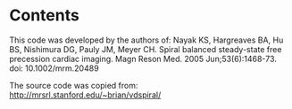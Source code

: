 # Contents
This code was developed by the authors of:
Nayak KS, Hargreaves BA, Hu BS, Nishimura DG, Pauly JM, Meyer CH.
Spiral balanced steady-state free precession cardiac imaging.
Magn Reson Med. 2005 Jun;53(6):1468-73. doi: 10.1002/mrm.20489

The source code was copied from:
http://mrsrl.stanford.edu/~brian/vdspiral/